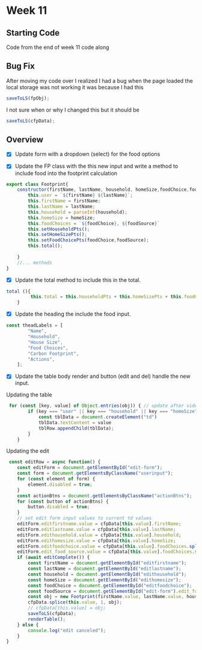 
# Week 11 

## Starting Code
Code from the end of week 11 code along

## Bug Fix
After moving my code over I realized I had a bug when the page loaded the local storage was not working it was because I had this
```js
saveToLS(fpObj);
```
I not sure when or why I changed this but it should be
```js
saveToLS(cfpData);
```
## Overview
- [x] Update form with a dropdown (select) for the food options 

- [x] Update the FP class with the this new input and write a method to include food into the footprint calculation

```js
export class Footprint{
    constructor(firstName, lastName, household, homeSize,foodChoice,foodSource){ 
        this.user = `${firstName} ${lastName}`;
        this.firstName = firstName;
        this.lastName = lastName;
        this.household = parseInt(household);
        this.homeSize = homeSize;
        this.foodChoices = `${foodChoice}, ${foodSource}`
        this.setHouseholdPts();
        this.setHomeSizePts();
        this.setFoodChoicePts(foodChoice,foodSource);
        this.total();
        
    }
    //... methods
}
```
- [x] Update the total method to include this in the total.
```js
total (){
         this.total = this.householdPts + this.homeSizePts + this.foodChoicePts
    }
```
- [x] Update the heading the include the food input.
```js
const theadLabels = [
        "Name",
        "Household",
        "House Size",
        "Food Choices",
        "Carbon Footprint",
        "Actions",
    ];
```

- [x] Update the table body render and button (edit and del) handle the new input.

Updating the table
```js
 for (const [key, value] of Object.entries(obj)) { // update after video: decided to use if else due to clarity
        if (key === "user" || key === "household" || key === "homeSize" ||key === "foodChoices"|| key === "total") {
            const tblData = document.createElement("td")
            tblData.textContent = value
            tblRow.appendChild(tblData);
        }
    }
```
Updating the edit
```js
 const editRow = async function() {
    const editForm = document.getElementById("edit-form");
    const form = document.getElementsByClassName("userinput");
    for (const element of form) {
        element.disabled = true;
    }
    const actionBtns = document.getElementsByClassName("actionBtns");
    for (const button of actionBtns) {
        button.disabled = true;
    }
    // set edit form input values to current td values
    editForm.editfirstname.value = cfpData[this.value].firstName;
    editForm.editlastname.value = cfpData[this.value].lastName;
    editForm.edithousehold.value = cfpData[this.value].household;
    editForm.edithomesize.value = cfpData[this.value].homeSize;
    editForm.editfoodchoice.value = cfpData[this.value].foodChoices.split(",")[0]
    editForm.edit_food_source.value = cfpData[this.value].foodChoices.split(", ")[1]
    if (await editComplete()) {
        const firstName = document.getElementById("editfirstname");
        const lastName = document.getElementById("editlastname");
        const household = document.getElementById("edithousehold");
        const homeSize = document.getElementById("edithomesize");
        const foodChoice = document.getElementById("editfoodchoice");
        const foodSource = document.getElementById("edit-form").edit_food_source;
        const obj = new Footprint(firstName.value, lastName.value, household.value, homeSize.value,foodChoice.value,foodSource.value);
        cfpData.splice(this.value, 1, obj);
        // cfpData[this.value] = obj;
        saveToLS(cfpData);
        renderTable();
    } else {
        console.log("edit canceled");
    }
}
```
